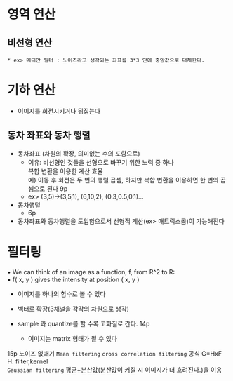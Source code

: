 # 영역 연산
## 비선형 연산
    * ex> 메디안 필터 : 노이즈라고 생각되는 좌표를 3*3 안에 중앙값으로 대체한다.
# 기하 연산
* 이미지를 회전시키거나 뒤집는다

## 동차 좌표와 동차 행렬
* 동차좌표 (차원의 확장, 의미없는 수의 포함으로)
    * 이유: 비선형인 것들을 선형으로 바꾸기 위한 노력 중 하나    
        복합 변환을 이용한 계산 효율    
        예) 이동 후 회전은 두 번의 행렬 곱셈, 하지만 복합 변환을 이용하면 한 번의 곱셈으로 된다
        9p
    * ex> (3,5)->(3,5,1), (6,10,2), (0.3,0.5,0.1)...
* 동차행렬
    * 6p
* 동차좌표와 동차행렬을 도입함으로서 선형적 계산(ex> 매트릭스곱)이 가능해진다

# 필터링
• We can think of an image as a function, f, from R^2 to R:   
• f( x, y ) gives the intensity at position ( x, y )
* 이미지를 하나의 함수로 볼 수 있다
* 벡터로 확장(3채널을 각각의 차원으로 생각)

* sample 과 quantize를 할 수록 고화질로 간다. 14p
    * 이미지는 matrix 형태가 될 수 있다

15p 노이즈 없애기
`Mean filtering`
`cross correlation filtering`
공식 G=HxF
H: filter,kernel    
`Gaussian filtering`
평균+분산값(분산값이 커질 시 이미지가 더 흐려진다.)을 이용